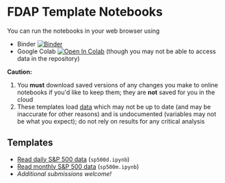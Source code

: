 # FDAP Template Notebooks

You can run the notebooks in your web browser using
- Binder [![Binder](https://mybinder.org/badge_logo.svg)](https://mybinder.org/v2/gh/lukestein-classes/fdap_public/templates/HEAD)
- Google Colab [![Open In Colab](https://colab.research.google.com/assets/colab-badge.svg)](https://colab.research.google.com/github/lukestein-classes/fdap_public/templates/blob/master) (though you may not be able to access data in the repository)

**Caution:**
1. You **must** download saved versions of any changes you make to online notebooks if you'd like to keep them; they are **not** saved for you in the cloud
2. These templates load [data](../data) which may not be up to date (and may be inaccurate for other reasons) and is undocumented (variables may not be what you expect); do not rely on results for any critical analysis

## Templates

- [Read daily S&P 500 data](sp500d.ipynb) (`sp500d.ipynb`)
- [Read monthly S&P 500 data](sp500m.ipynb) (`sp500m.ipynb`)
- *Additional submissions welcome!*